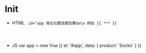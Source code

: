 # Init

- HTML
    <code>
    	id="app
       	用左右雙括號包覆data 例如 {{ *** }}
   		
    </code>		
- JS
	var app = new Vue ({
		el: '#app',
		data: {
			product: 'Socks'
		}
	})		
